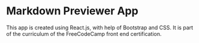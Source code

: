 # Markdown Previewer App

This app is created using React.js, with help of Bootstrap and CSS. It is part of the curriculum of the FreeCodeCamp front end certification.
